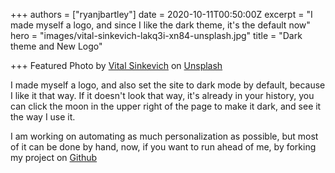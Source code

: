 +++
authors = ["ryanjbartley"]
date = 2020-10-11T00:50:00Z
excerpt = "I made myself a logo, and since I like the dark theme, it's the default now"
hero = "images/vital-sinkevich-lakq3i-xn84-unsplash.jpg"
title = "Dark theme and New Logo"

+++
Featured Photo by [Vital Sinkevich](https://unsplash.com/@vitsinkevich?utm_source=unsplash&utm_medium=referral&utm_content=creditCopyText) on [Unsplash](https://unsplash.com/s/photos/dark-forest?utm_source=unsplash&utm_medium=referral&utm_content=creditCopyText)

I made myself a logo, and also set the site to dark mode by default, because I like it that way. If it doesn't look that way, it's already in your history, you can click the moon in the upper right of the page to make it dark, and see it the way I use it.

I am working on automating as much personalization as possible, but most of it can be done by hand, now, if you want to run ahead of me, by forking my project on [Github](https://github.com/ryanjbartley/gphugo "gphugo Github repository")